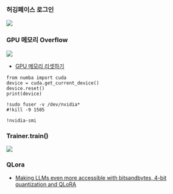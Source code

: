 ### 허깅페이스 로그인 ###

![](https://github.com/gnosia93/llm_diffusion_pytorch/blob/main/images/hf-login.png)

### GPU 메모리 Overflow ###

![](https://github.com/gnosia93/llm_diffusion_pytorch/blob/main/images/hf-memory-2.png)

* [GPU 메모리 리셋하기](https://mulkkog.tistory.com/93)
```
from numba import cuda
device = cuda.get_current_device()
device.reset()
print(device)

!sudo fuser -v /dev/nvidia*
#!kill -9 1505

!nvidia-smi
```

### Trainer.train() ###

![](https://github.com/gnosia93/llm_diff_pytorch/blob/main/images/hf-train.png)

### QLora ###

* [Making LLMs even more accessible with bitsandbytes, 4-bit quantization and QLoRA](https://huggingface.co/blog/4bit-transformers-bitsandbytes)
